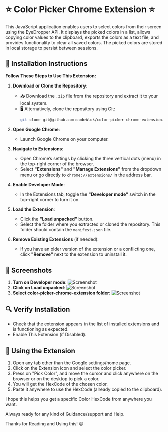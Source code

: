 # ⭐ Color Picker Chrome Extension ⭐

This JavaScript application enables users to select colors from their screen using the EyeDropper API. It displays the picked colors in a list, allows copying color values to the clipboard, exports the colors as a text file, and provides functionality to clear all saved colors. The picked colors are stored in local storage to persist between sessions.

## 🚀 Installation Instructions

**Follow These Steps to Use This Extension:**

1. **Download or Clone the Repository**:
   - 📥 Download the `.zip` file from the repository and extract it to your local system.
   - 🖥️ Alternatively, clone the repository using Git:
     ```bash
     git clone git@github.com:codeAlok/color-picker-chrome-extension.git
     ```

2. **Open Google Chrome**:
   - Launch Google Chrome on your computer.

3. **Navigate to Extensions**:
   - Open Chrome’s settings by clicking the three vertical dots (menu) in the top-right corner of the browser.
   - Select **"Extensions"** and **"Manage Extensions"** from the dropdown menu or go directly to `chrome://extensions/` in the address bar.

4. **Enable Developer Mode**:
   - In the Extensions tab, toggle the **"Developer mode"** switch in the top-right corner to turn it on.

5. **Load the Extension**:
   - Click the **"Load unpacked"** button.
   - Select the folder where you extracted or cloned the repository. This folder should contain the `manifest.json` file.

6. **Remove Existing Extensions** (if needed):
   - If you have an older version of the extension or a conflicting one, click **"Remove"** next to the extension to uninstall it.

## 📸 Screenshots
1. **Turn on Developer mode**:
   ![Screenshot](images/Screenshot1.jpg)
2. **Click on Load unpacked**:
   ![Screenshot](images/Screenshot2.jpg)
3. **Select color-picker-chrome-extension folder**:
   ![Screenshot](images/Screenshot3.png)

## 🔍 Verify Installation
- Check that the extension appears in the list of installed extensions and is functioning as expected.
- Enable This Extension (if Disabled).

## 🎨 Using the Extension
1. Open any tab other than the Google settings/home page.
2. Click on the Extension icon and select the color picker.
3. Press on "Pick Color", and move the cursor and click anywhere on the browser or on the desktop to pick a color.
4. You will get the HexCode of the chosen color.
5. Paste it anywhere to use the HexCode (already copied to the clipboard).

I hope this helps you get a specific Color HexCode from anywhere you want.

Always ready for any kind of Guidance/support and Help.

Thanks for Reading and Using this! 😊

